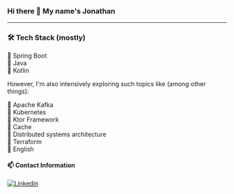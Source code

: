 ### Hi there 👋 My name's Jonathan

<hr></hr>

### 🛠 Tech Stack (mostly)
🔹 Spring Boot <br>
🔹 Java <br>
🔹 Kotlin <br>

However, I'm also intensively exploring such topics like (among other things):

🔹 Apache Kafka <br>
🔹 Kubernetes <br>
🔹 Ktor Framework <br>
🔹 Cache <br>
🔹 Distributed systems architecture <br>
🔹 Terraform <br>
🔹 English

#### 📫 Contact Information
[![Linkedin](https://img.shields.io/badge/linkedin-0077B5?style=for-the-badge&logo=linkedin&logoColor=white)](https://linkedin.com/in/jonathanjorge)


<!--
**Jonajor/Jonajor** is a ✨ _special_ ✨ repository because its `README.md` (this file) appears on your GitHub profile.

Here are some ideas to get you started:

- 🔭 I am currently working with ...
### 🌱 I’m currently learning ...
Kotlin, Python and GraphQL. And I'm specializing in distributed systems architecture
- 👯 I’m looking to collaborate on ...
- 🤔 I’m looking for help with ...
- 💬 Ask me about ...
### 📫 How to reach me: ...
 <a href="#">
    <img src="https://raw.githubusercontent.com/MikeCodesDotNET/ColoredBadges/4a38660afb7be89a6032218589b4454a1285c7f8/svg/social/linkedin.svg" alt="example badge" style="vertical-align:top margin:6px 4px">
  </a>  
- 😄 Pronouns: ...
- ⚡ Fun fact: ...
-->
